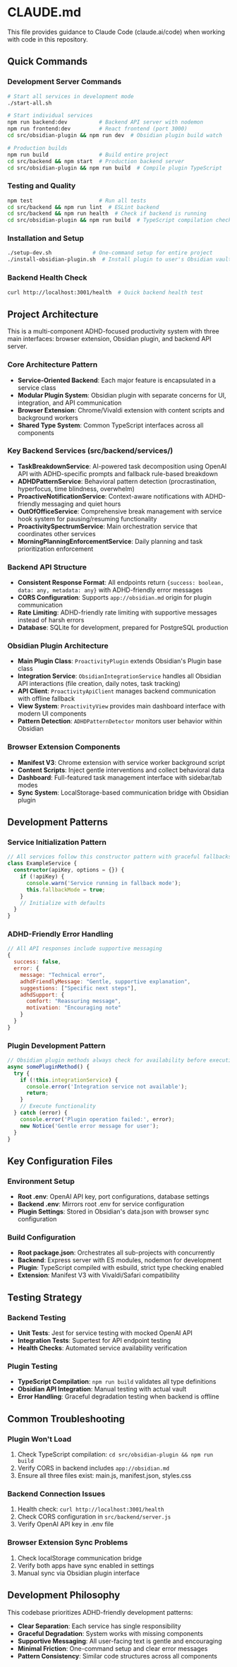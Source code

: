 # CLAUDE.md

This file provides guidance to Claude Code (claude.ai/code) when working with code in this repository.

## Quick Commands

### Development Server Commands
```bash
# Start all services in development mode
./start-all.sh

# Start individual services
npm run backend:dev          # Backend API server with nodemon
npm run frontend:dev         # React frontend (port 3000)
cd src/obsidian-plugin && npm run dev  # Obsidian plugin build watch

# Production builds
npm run build                # Build entire project
cd src/backend && npm start  # Production backend server
cd src/obsidian-plugin && npm run build  # Compile plugin TypeScript
```

### Testing and Quality
```bash
npm test                     # Run all tests
cd src/backend && npm run lint  # ESLint backend
cd src/backend && npm run health  # Check if backend is running
cd src/obsidian-plugin && npm run build  # TypeScript compilation check
```

### Installation and Setup
```bash
./setup-dev.sh             # One-command setup for entire project
./install-obsidian-plugin.sh  # Install plugin to user's Obsidian vault
```

### Backend Health Check
```bash
curl http://localhost:3001/health  # Quick backend health test
```

## Project Architecture

This is a multi-component ADHD-focused productivity system with three main interfaces: browser extension, Obsidian plugin, and backend API server.

### Core Architecture Pattern
- **Service-Oriented Backend**: Each major feature is encapsulated in a service class
- **Modular Plugin System**: Obsidian plugin with separate concerns for UI, integration, and API communication
- **Browser Extension**: Chrome/Vivaldi extension with content scripts and background workers
- **Shared Type System**: Common TypeScript interfaces across all components

### Key Backend Services (src/backend/services/)
- **TaskBreakdownService**: AI-powered task decomposition using OpenAI API with ADHD-specific prompts and fallback rule-based breakdown
- **ADHDPatternService**: Behavioral pattern detection (procrastination, hyperfocus, time blindness, overwhelm)
- **ProactiveNotificationService**: Context-aware notifications with ADHD-friendly messaging and quiet hours
- **OutOfOfficeService**: Comprehensive break management with service hook system for pausing/resuming functionality
- **ProactivitySpectrumService**: Main orchestration service that coordinates other services
- **MorningPlanningEnforcementService**: Daily planning and task prioritization enforcement

### Backend API Structure
- **Consistent Response Format**: All endpoints return `{success: boolean, data: any, metadata: any}` with ADHD-friendly error messages
- **CORS Configuration**: Supports `app://obsidian.md` origin for plugin communication
- **Rate Limiting**: ADHD-friendly rate limiting with supportive messages instead of harsh errors
- **Database**: SQLite for development, prepared for PostgreSQL production

### Obsidian Plugin Architecture
- **Main Plugin Class**: `ProactivityPlugin` extends Obsidian's Plugin base class
- **Integration Service**: `ObsidianIntegrationService` handles all Obsidian API interactions (file creation, daily notes, task tracking)
- **API Client**: `ProactivityApiClient` manages backend communication with offline fallback
- **View System**: `ProactivityView` provides main dashboard interface with modern UI components
- **Pattern Detection**: `ADHDPatternDetector` monitors user behavior within Obsidian

### Browser Extension Components
- **Manifest V3**: Chrome extension with service worker background script
- **Content Scripts**: Inject gentle interventions and collect behavioral data
- **Dashboard**: Full-featured task management interface with sidebar/tab modes
- **Sync System**: LocalStorage-based communication bridge with Obsidian plugin

## Development Patterns

### Service Initialization Pattern
```typescript
// All services follow this constructor pattern with graceful fallbacks
class ExampleService {
  constructor(apiKey, options = {}) {
    if (!apiKey) {
      console.warn('Service running in fallback mode');
      this.fallbackMode = true;
    }
    // Initialize with defaults
  }
}
```

### ADHD-Friendly Error Handling
```javascript
// All API responses include supportive messaging
{
  success: false,
  error: {
    message: "Technical error",
    adhdFriendlyMessage: "Gentle, supportive explanation",
    suggestions: ["Specific next steps"],
    adhdSupport: {
      comfort: "Reassuring message",
      motivation: "Encouraging note"
    }
  }
}
```

### Plugin Development Pattern
```typescript
// Obsidian plugin methods always check for availability before execution
async somePluginMethod() {
  try {
    if (!this.integrationService) {
      console.error('Integration service not available');
      return;
    }
    // Execute functionality
  } catch (error) {
    console.error('Plugin operation failed:', error);
    new Notice('Gentle error message for user');
  }
}
```

## Key Configuration Files

### Environment Setup
- **Root .env**: OpenAI API key, port configurations, database settings
- **Backend .env**: Mirrors root .env for service configuration
- **Plugin Settings**: Stored in Obsidian's data.json with browser sync configuration

### Build Configuration
- **Root package.json**: Orchestrates all sub-projects with concurrently
- **Backend**: Express server with ES modules, nodemon for development
- **Plugin**: TypeScript compiled with esbuild, strict type checking enabled
- **Extension**: Manifest V3 with Vivaldi/Safari compatibility

## Testing Strategy

### Backend Testing
- **Unit Tests**: Jest for service testing with mocked OpenAI API
- **Integration Tests**: Supertest for API endpoint testing
- **Health Checks**: Automated service availability verification

### Plugin Testing
- **TypeScript Compilation**: `npm run build` validates all type definitions
- **Obsidian API Integration**: Manual testing with actual vault
- **Error Handling**: Graceful degradation testing when backend is offline

## Common Troubleshooting

### Plugin Won't Load
1. Check TypeScript compilation: `cd src/obsidian-plugin && npm run build`
2. Verify CORS in backend includes `app://obsidian.md`
3. Ensure all three files exist: main.js, manifest.json, styles.css

### Backend Connection Issues
1. Health check: `curl http://localhost:3001/health`
2. Check CORS configuration in `src/backend/server.js`
3. Verify OpenAI API key in .env file

### Browser Extension Sync Problems
1. Check localStorage communication bridge
2. Verify both apps have sync enabled in settings
3. Manual sync via Obsidian plugin interface

## Development Philosophy

This codebase prioritizes ADHD-friendly development patterns:
- **Clear Separation**: Each service has single responsibility
- **Graceful Degradation**: System works with missing components
- **Supportive Messaging**: All user-facing text is gentle and encouraging
- **Minimal Friction**: One-command setup and clear error messages
- **Pattern Consistency**: Similar code structures across all components